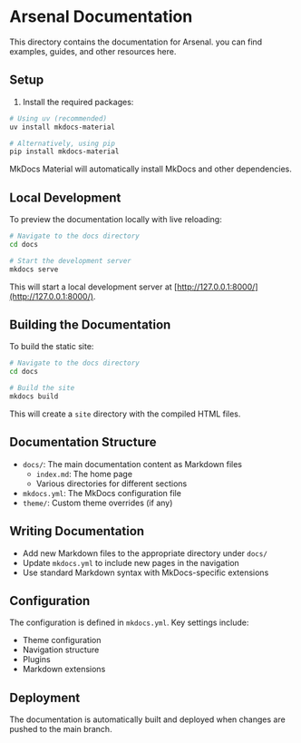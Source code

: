# Arsenal Documentation

This directory contains the documentation for Arsenal. you can find examples, guides, and other resources here.

## Setup

1. Install the required packages:

```bash
# Using uv (recommended)
uv install mkdocs-material

# Alternatively, using pip
pip install mkdocs-material
```

MkDocs Material will automatically install MkDocs and other dependencies.

## Local Development

To preview the documentation locally with live reloading:

```bash
# Navigate to the docs directory
cd docs

# Start the development server
mkdocs serve
```

This will start a local development server at [http://127.0.0.1:8000/](http://127.0.0.1:8000/).

## Building the Documentation

To build the static site:

```bash
# Navigate to the docs directory
cd docs

# Build the site
mkdocs build
```

This will create a `site` directory with the compiled HTML files.

## Documentation Structure

- `docs/`: The main documentation content as Markdown files
  - `index.md`: The home page
  - Various directories for different sections
- `mkdocs.yml`: The MkDocs configuration file
- `theme/`: Custom theme overrides (if any)

## Writing Documentation

- Add new Markdown files to the appropriate directory under `docs/`
- Update `mkdocs.yml` to include new pages in the navigation
- Use standard Markdown syntax with MkDocs-specific extensions

## Configuration

The configuration is defined in `mkdocs.yml`. Key settings include:

- Theme configuration
- Navigation structure
- Plugins
- Markdown extensions

## Deployment

The documentation is automatically built and deployed when changes are pushed to the main branch.
